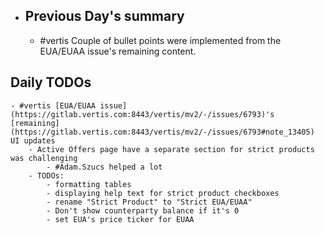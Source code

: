 - ## Previous Day's summary
	- #vertis Couple of bullet points were implemented from the EUA/EUAA issue's remaining content.
## Daily TODOs
	- #vertis [EUA/EUAA issue](https://gitlab.vertis.com:8443/vertis/mv2/-/issues/6793)'s [remaining](https://gitlab.vertis.com:8443/vertis/mv2/-/issues/6793#note_13405) UI updates
		- Active Offers page have a separate section for strict products was challenging
			- #Adam.Szucs helped a lot
		- TODOs:
			- formatting tables
			- displaying help text for strict product checkboxes
			- rename "Strict Product" to "Strict EUA/EUAA"
			- Don't show counterparty balance if it's 0
			- set EUA's price ticker for EUAA